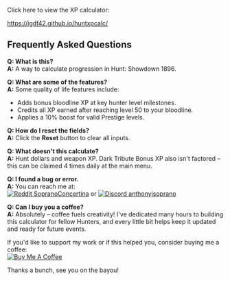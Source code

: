 Click here to view the XP calculator: 

https://jgdf42.github.io/huntxpcalc/

## Frequently Asked Questions

**Q: What is this?**  
**A:** A way to calculate progression in Hunt: Showdown 1896.

**Q: What are some of the features?**  
**A:** Some quality of life features include:
- Adds bonus bloodline XP at key hunter level milestones.
- Credits all XP earned after reaching level 50 to your bloodline.
- Applies a 10% boost for valid Prestige levels.

**Q: How do I reset the fields?**  
**A:** Click the **Reset** button to clear all inputs.

**Q: What doesn't this calculate?**  
**A:** Hunt dollars and weapon XP. Dark Tribute Bonus XP also isn't factored – this can be claimed 4 times daily at the main menu.

**Q: I found a bug or error.**  
**A:** You can reach me at:  
[![Reddit](https://www.redditstatic.com/desktop2x/img/favicon/android-icon-192x192.png) SopranoConcertina](https://www.reddit.com/user/SopranoConcertina/) or [![Discord](https://i.imgur.com/hIxR9DX.png) anthonyjsoprano](http://discordapp.com/users/658685123549593601)

**Q: Can I buy you a coffee?**  
**A:** Absolutely – coffee fuels creativity! I've dedicated many hours to building this calculator for fellow Hunters, and every little bit helps keep it updated and ready for future events.

If you'd like to support my work or if this helped you, consider buying me a coffee:  
[![Buy Me A Coffee](https://cdn.buymeacoffee.com/buttons/v2/default-yellow.png)](https://www.buymeacoffee.com/jgdf42)

Thanks a bunch, see you on the bayou!

